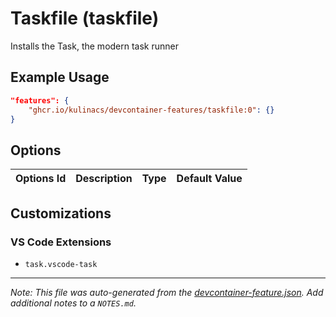
# Taskfile (taskfile)

Installs the Task, the modern task runner

## Example Usage

```json
"features": {
    "ghcr.io/kulinacs/devcontainer-features/taskfile:0": {}
}
```

## Options

| Options Id | Description | Type | Default Value |
|-----|-----|-----|-----|


## Customizations

### VS Code Extensions

- `task.vscode-task`



---

_Note: This file was auto-generated from the [devcontainer-feature.json](https://github.com/kulinacs/devcontainer-features/blob/main/src/taskfile/devcontainer-feature.json).  Add additional notes to a `NOTES.md`._
